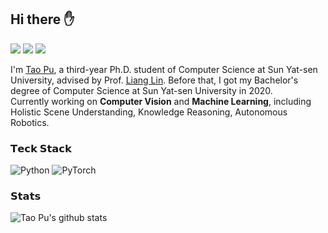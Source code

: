 ## Hi there ✋
[![](https://img.shields.io/badge/Academic-Homepage-blue?style=flat)](https://tao-pu.site/)
[![](https://img.shields.io/badge/Personal-Blog-green?style=flat)](https://putao537.github.io/)
[![](https://img.shields.io/badge/Tech-Resume-green?style=flat)](https://putao537.github.io/)

I'm [Tao Pu](https://tao-pu.site), a third-year Ph.D. student of Computer Science at Sun Yat-sen University, advised by Prof. [Liang Lin](http://www.linliang.net). Before that, I got my Bachelor's degree of Computer Science at Sun Yat-sen University in 2020.      
Currently working on **Computer Vision** and **Machine Learning**, including Holistic Scene Understanding, Knowledge Reasoning, Autonomous Robotics.

### 𝗧𝗲𝗰𝗸 𝗦𝘁𝗮𝗰𝗸
![Python](https://img.shields.io/badge/-Python-3776AB?style=flat-square&logo=python&logoColor=ffffff)
![PyTorch](https://img.shields.io/badge/-PyTorch-DB443A?style=flat-square&logo=pytorch&logoColor=ffffff)
<!--![Swift](https://img.shields.io/badge/-Swift-FA7343?style=flat-square&logo=swift&logoColor=ffffff)-->

### 𝗦𝘁𝗮𝘁𝘀
![Tao Pu's github stats](https://github-readme-stats-gray-kappa.vercel.app/api?username=putao537&count_private=true&show_icons=true)

<!---
#### :microscope: Research Activities

![Holistic Scene Parsing](https://img.shields.io/badge/Scene-Parsing-9cf?style=flat-square)
![Knowledge Reasoning](https://img.shields.io/badge/Knowledge-Reasoning-9cf?style=flat-square)
![Autonomous Robotics](https://img.shields.io/badge/Autonomous-Robotics-9cf?style=flat-square)

#### :computer: Coding Activities

[![Contributions Badge](https://badges.strrl.dev/contributions/all/putao537?style=flat-square)](https://github.com/putao537)
[![Contributions Badge](https://badges.strrl.dev/contributions/weekly/putao537?style=flat-square)](https://github.com/putao537)
[![Commits Badge](https://badges.strrl.dev/commits/weekly/putao537?style=flat-square)](https://github.com/putao537)
[![Issues and PRs Badge](https://badges.strrl.dev/issues-and-prs/weekly/putao537?style=flat-square)](https://github.com/putao537)
